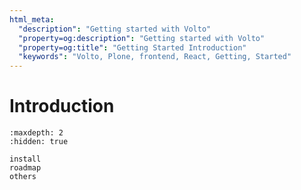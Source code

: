 ```yaml
---
html_meta:
  "description": "Getting started with Volto"
  "property=og:description": "Getting started with Volto"
  "property=og:title": "Getting Started Introduction"
  "keywords": "Volto, Plone, frontend, React, Getting, Started"
---
```


# Introduction

```{toctree}
:maxdepth: 2
:hidden: true

install
roadmap
others
```
